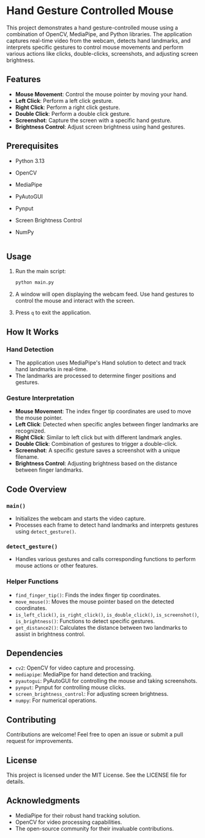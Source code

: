 # Hand Gesture Controlled Mouse

This project demonstrates a hand gesture-controlled mouse using a combination of OpenCV, MediaPipe, and Python libraries. The application captures real-time video from the webcam, detects hand landmarks, and interprets specific gestures to control mouse movements and perform various actions like clicks, double-clicks, screenshots, and adjusting screen brightness.

## Features
- **Mouse Movement**: Control the mouse pointer by moving your hand.
- **Left Click**: Perform a left click gesture.
- **Right Click**: Perform a right click gesture.
- **Double Click**: Perform a double click gesture.
- **Screenshot**: Capture the screen with a specific hand gesture.
- **Brightness Control**: Adjust screen brightness using hand gestures.

## Prerequisites
- Python 3.13
- OpenCV
- MediaPipe
- PyAutoGUI
- Pynput
- Screen Brightness Control
- NumPy

    ```

## Usage

1. Run the main script:
    ```bash
    python main.py
    ```

2. A window will open displaying the webcam feed. Use hand gestures to control the mouse and interact with the screen.

3. Press `q` to exit the application.

## How It Works

### Hand Detection
- The application uses MediaPipe's Hand solution to detect and track hand landmarks in real-time.
- The landmarks are processed to determine finger positions and gestures.

### Gesture Interpretation
- **Mouse Movement**: The index finger tip coordinates are used to move the mouse pointer.
- **Left Click**: Detected when specific angles between finger landmarks are recognized.
- **Right Click**: Similar to left click but with different landmark angles.
- **Double Click**: Combination of gestures to trigger a double-click.
- **Screenshot**: A specific gesture saves a screenshot with a unique filename.
- **Brightness Control**: Adjusting brightness based on the distance between finger landmarks.

## Code Overview

### `main()`
- Initializes the webcam and starts the video capture.
- Processes each frame to detect hand landmarks and interprets gestures using `detect_gesture()`.

### `detect_gesture()`
- Handles various gestures and calls corresponding functions to perform mouse actions or other features.

### Helper Functions
- `find_finger_tip()`: Finds the index finger tip coordinates.
- `move_mouse()`: Moves the mouse pointer based on the detected coordinates.
- `is_left_click()`, `is_right_click()`, `is_double_click()`, `is_screenshot()`, `is_brightness()`: Functions to detect specific gestures.
- `get_distance2()`: Calculates the distance between two landmarks to assist in brightness control.

## Dependencies

- `cv2`: OpenCV for video capture and processing.
- `mediapipe`: MediaPipe for hand detection and tracking.
- `pyautogui`: PyAutoGUI for controlling the mouse and taking screenshots.
- `pynput`: Pynput for controlling mouse clicks.
- `screen_brightness_control`: For adjusting screen brightness.
- `numpy`: For numerical operations.

## Contributing

Contributions are welcome! Feel free to open an issue or submit a pull request for improvements.

## License

This project is licensed under the MIT License. See the LICENSE file for details.

## Acknowledgments

- MediaPipe for their robust hand tracking solution.
- OpenCV for video processing capabilities.
- The open-source community for their invaluable contributions.
